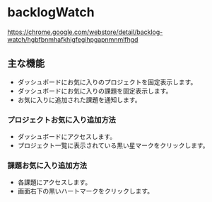 # backlogWatch
https://chrome.google.com/webstore/detail/backlog-watch/hgbfbnmhafkhigfegihpgapnmnmlfhgd

## 主な機能
- ダッシュボードにお気に入りのプロジェクトを固定表示します。
- ダッシュボードにお気に入りの課題を固定表示します。
- お気に入りに追加された課題を通知します。

### プロジェクトお気に入り追加方法
- ダッシュボードにアクセスします。
- プロジェクト一覧に表示されている黒い星マークをクリックします。

### 課題お気に入り追加方法
- 各課題にアクセスします。
- 画面右下の黒いハートマークをクリックします。
